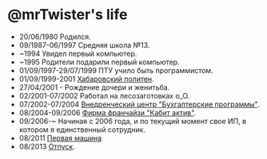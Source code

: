 @mrTwister's life
===============

- 20/06/1980 Родился.
- 09/1987-06/1997 Средняя школа №13.
- ~1994 Увидел первый компьютер.
- ~1995 Родители подарили первый компьютер.
- 01/09/1997-29/07/1999 ПТУ учило быть программистом.
- 01/09/1999-2001 [Хабаровский политен](http://pnu.edu.ru/ru/ "Политен").
- 27/04/2001 - Рождение дочери и женитьба.
- 02/2001-07/2002 Работал на лесозаготовках о_О.
- 07/2002-07/2004 [Внедренческий центр "Бухгалтерские программы"](http://www.buhpro.com/ "ВЦ").
- 08/2004-09/2006 [Фирма франчайзи "Кабит актив"](http://www.1c.ru/rus/partners/franch.jsp?id=12908&oldFormat=0 "Кабит актив").
- 09/2006-~ Начиная с 2006 года, и по текущий момент свое ИП, в котором я единственный сотрудник.
- 08/2011 [Первая машина](http://upload.wikimedia.org/wikipedia/commons/a/a2/2007_Mazda_Demio_01.jpg "Мазда")
- 08/2013 [Отпуск](https://plus.google.com/102204239050620620987/posts/YXgeJzhyTmX "Фоточки").
